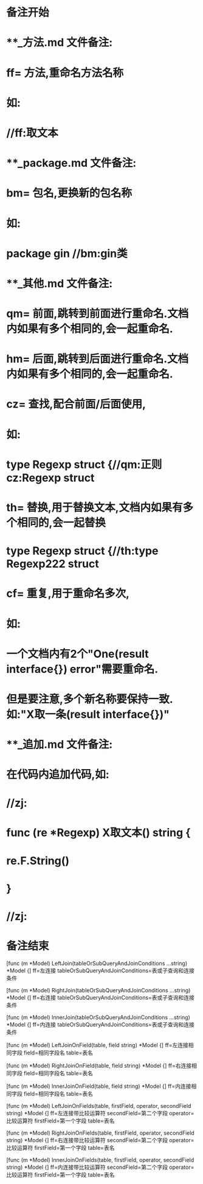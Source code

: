 # 备注开始
# **_方法.md 文件备注:
# ff= 方法,重命名方法名称
# 如:
# //ff:取文本

# **_package.md 文件备注:
# bm= 包名,更换新的包名称 
# 如: 
# package gin //bm:gin类

# **_其他.md 文件备注:
# qm= 前面,跳转到前面进行重命名.文档内如果有多个相同的,会一起重命名.
# hm= 后面,跳转到后面进行重命名.文档内如果有多个相同的,会一起重命名.
# cz= 查找,配合前面/后面使用,
# 如:
# type Regexp struct {//qm:正则 cz:Regexp struct
#
# th= 替换,用于替换文本,文档内如果有多个相同的,会一起替换
# type Regexp struct {//th:type Regexp222 struct
#
# cf= 重复,用于重命名多次,
# 如: 
# 一个文档内有2个"One(result interface{}) error"需要重命名.
# 但是要注意,多个新名称要保持一致. 如:"X取一条(result interface{})"

# **_追加.md 文件备注:
# 在代码内追加代码,如:
# //zj:
# func (re *Regexp) X取文本() string { 
#    re.F.String()
# }
# //zj:
# 备注结束

[func (m *Model) LeftJoin(tableOrSubQueryAndJoinConditions ...string) *Model {]
ff=左连接
tableOrSubQueryAndJoinConditions=表或子查询和连接条件

[func (m *Model) RightJoin(tableOrSubQueryAndJoinConditions ...string) *Model {]
ff=右连接
tableOrSubQueryAndJoinConditions=表或子查询和连接条件

[func (m *Model) InnerJoin(tableOrSubQueryAndJoinConditions ...string) *Model {]
ff=内连接
tableOrSubQueryAndJoinConditions=表或子查询和连接条件

[func (m *Model) LeftJoinOnField(table, field string) *Model {]
ff=左连接相同字段
field=相同字段名
table=表名

[func (m *Model) RightJoinOnField(table, field string) *Model {]
ff=右连接相同字段
field=相同字段名
table=表名

[func (m *Model) InnerJoinOnField(table, field string) *Model {]
ff=内连接相同字段
field=相同字段名
table=表名

[func (m *Model) LeftJoinOnFields(table, firstField, operator, secondField string) *Model {]
ff=左连接带比较运算符
secondField=第二个字段
operator=比较运算符
firstField=第一个字段
table=表名

[func (m *Model) RightJoinOnFields(table, firstField, operator, secondField string) *Model {]
ff=右连接带比较运算符
secondField=第二个字段
operator=比较运算符
firstField=第一个字段
table=表名

[func (m *Model) InnerJoinOnFields(table, firstField, operator, secondField string) *Model {]
ff=内连接带比较运算符
secondField=第二个字段
operator=比较运算符
firstField=第一个字段
table=表名
